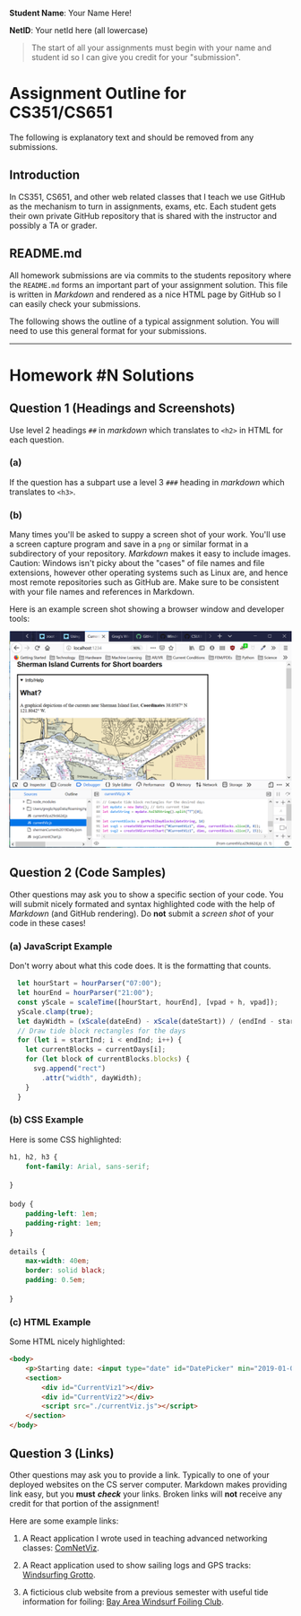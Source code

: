 **Student Name**:  Your Name Here!

**NetID**: Your netId here (all lowercase)

> The start of all your assignments must begin with your name and student id so I can give you credit for your "submission".

# Assignment Outline for CS351/CS651

The following is explanatory text and should be removed from any submissions.

## Introduction

In CS351, CS651, and other web related classes that I teach we use GitHub as the mechanism to turn in assignments, exams, etc. Each student gets their own private GitHub repository that is shared with the instructor and possibly a TA or grader.

## README.md

All homework submissions are via commits to the students repository where the `README.md` forms an important part of your assignment solution. This file is written in *Markdown* and rendered as a nice HTML page by GitHub so I can easily check your submissions.

The following shows the outline of a typical assignment solution. You will need to use this general format for your submissions.

---

# Homework #N Solutions

## Question 1 (Headings and Screenshots)

Use level 2 headings `##` in *markdown* which translates to `<h2>` in HTML for each question.

### (a)

If the question has a subpart use a level 3 `###` heading in *markdown* which translates to `<h3>`.

### (b)

Many times you'll be asked to suppy a screen shot of your work. You'll use a screen capture program and save in a `png` or similar format in a subdirectory of your repository. *Markdown* makes it easy to include images. Caution: Windows isn't picky about the "cases" of file names and file extensions, however other operating systems such as Linux are, and hence most remote repositories such as GitHub are. Make sure to be consistent with your file names and references in Markdown.

Here is an example screen shot showing a browser window and developer tools:

![Screen Shot Example](images/ScreenShotEx.png)

## Question 2 (Code Samples)

Other questions may ask you to show a specific section of your code. You will submit nicely formated and syntax highlighted code with the help of *Markdown* (and GitHub rendering). Do **not** submit a *screen shot* of your code in these cases!

### (a) JavaScript Example

Don't worry about what this code does. It is the formatting that counts.

```javascript
  let hourStart = hourParser("07:00");
  let hourEnd = hourParser("21:00");
  const yScale = scaleTime([hourStart, hourEnd], [vpad + h, vpad]);
  yScale.clamp(true);
  let dayWidth = (xScale(dateEnd) - xScale(dateStart)) / (endInd - startInd);
  // Draw tide block rectangles for the days
  for (let i = startInd; i < endInd; i++) {
    let currentBlocks = currentDays[i];
    for (let block of currentBlocks.blocks) {
      svg.append("rect")
        .attr("width", dayWidth);
	}
  }
```

### (b) CSS Example

Here is some CSS highlighted:

```css
h1, h2, h3 {
	font-family: Arial, sans-serif;
	
}

body {
	padding-left: 1em;
	padding-right: 1em;
}

details {
	max-width: 40em;
	border: solid black;
	padding: 0.5em;

}
```

### (c) HTML Example

Some HTML nicely highlighted:

```html
<body>
	<p>Starting date: <input type="date" id="DatePicker" min="2019-01-01", max="2019-12-17" ></p>
	<section>
		<div id="CurrentViz1"></div>
		<div id="CurrentViz2"></div>
		<script src="./currentViz.js"></script>
	</section>
</body>
```

## Question 3 (Links)

Other questions may ask you to provide a link. Typically to one of your deployed websites on the CS server computer. Markdown makes providing link easy, but you **must** ***check*** your links. Broken links will **not** receive any credit for that portion of the assignment!

Here are some example links:

1. A React application I wrote used in teaching advanced networking classes: [ComNetViz](https://www.grotto-networking.com/ComNetViz/ComNetViz.html).

2. A React application used to show sailing logs and GPS tracks: [Windsurfing Grotto](https://windsurf.grotto-networking.com/#/about).

3. A ficticious club website from a previous semester with useful tide information for foiling: [Bay Area Windsurf Foiling Club](https://bawfc.grotto-networking.com).

